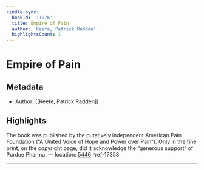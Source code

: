 ```yaml
---
kindle-sync:
  bookId: '11076'
  title: Empire of Pain
  author: 'Keefe, Patrick Radden'
  highlightsCount: 1
---
```

# Empire of Pain
## Metadata
* Author: [[Keefe, Patrick Radden]]

## Highlights
The book was published by the putatively independent American Pain Foundation (“A United Voice of Hope and Power over Pain”). Only in the fine print, on the copyright page, did it acknowledge the “generous support” of Purdue Pharma. — location: [5446]() ^ref-17358

---
